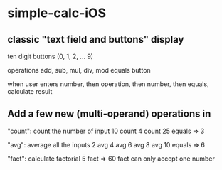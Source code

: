 # simple-calc-iOS

## classic "text field and buttons" display

ten digit buttons (0, 1, 2, ... 9)

operations add, sub, mul, div, mod equals button

when user enters number, then operation, then number, then equals, calculate result

## Add a few new (multi-operand) operations in
"count": count the number of input
10 count 4 count 25 equals => 3

"avg": average all the inputs
2 avg 4 avg 6 avg 8 avg 10 equals => 6

"fact": calculate factorial
5 fact => 60
fact can only accept one number
